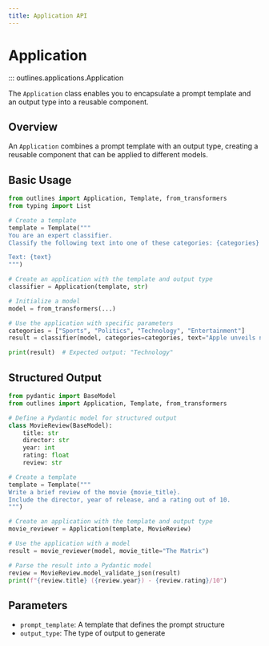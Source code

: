 ```yaml
---
title: Application API
---
```


# Application

::: outlines.applications.Application

The `Application` class enables you to encapsulate a prompt template and an output type into a reusable component.

## Overview

An `Application` combines a prompt template with an output type, creating a reusable component that can be applied to different models.

## Basic Usage

```python
from outlines import Application, Template, from_transformers
from typing import List

# Create a template
template = Template("""
You are an expert classifier.
Classify the following text into one of these categories: {categories}

Text: {text}
""")

# Create an application with the template and output type
classifier = Application(template, str)

# Initialize a model
model = from_transformers(...)

# Use the application with specific parameters
categories = ["Sports", "Politics", "Technology", "Entertainment"]
result = classifier(model, categories=categories, text="Apple unveils new iPhone with AI capabilities")

print(result)  # Expected output: "Technology"
```

## Structured Output

```python
from pydantic import BaseModel
from outlines import Application, Template, from_transformers

# Define a Pydantic model for structured output
class MovieReview(BaseModel):
    title: str
    director: str
    year: int
    rating: float
    review: str

# Create a template
template = Template("""
Write a brief review of the movie {movie_title}.
Include the director, year of release, and a rating out of 10.
""")

# Create an application with the template and output type
movie_reviewer = Application(template, MovieReview)

# Use the application with a model
result = movie_reviewer(model, movie_title="The Matrix")

# Parse the result into a Pydantic model
review = MovieReview.model_validate_json(result)
print(f"{review.title} ({review.year}) - {review.rating}/10")
```

## Parameters

- `prompt_template`: A template that defines the prompt structure
- `output_type`: The type of output to generate

